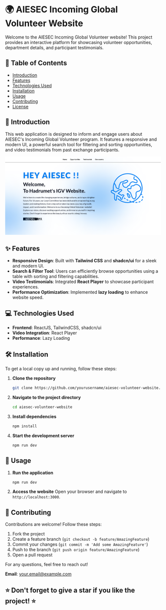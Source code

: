 # 🌍 AIESEC Incoming Global Volunteer Website

Welcome to the AIESEC Incoming Global Volunteer website! This project provides an interactive platform for showcasing volunteer opportunities, department details, and participant testimonials.

## 📝 Table of Contents
- [Introduction](#introduction)
- [Features](#features)
- [Technologies Used](#technologies-used)
- [Installation](#installation)
- [Usage](#usage)
- [Contributing](#contributing)
- [License](#license)

## 🌟 Introduction
This web application is designed to inform and engage users about AIESEC's Incoming Global Volunteer program. It features a responsive and modern UI, a powerful search tool for filtering and sorting opportunities, and video testimonials from past exchange participants.

![image](https://raw.githubusercontent.com/selimboudaga/IGV_Hadrumet/main/src/assets/hero.png)


## ✨ Features
- **Responsive Design**: Built with **Tailwind CSS** and **shadcn/ui** for a sleek and modern UI.
- **Search & Filter Tool**: Users can efficiently browse opportunities using a table with sorting and filtering capabilities.
- **Video Testimonials**: Integrated **React Player** to showcase participant experiences.
- **Performance Optimization**: Implemented **lazy loading** to enhance website speed.

## 💻 Technologies Used
- **Frontend**: ReactJS, TailwindCSS, shadcn/ui
- **Video Integration**: React Player
- **Performance**: Lazy Loading

## 🛠️ Installation
To get a local copy up and running, follow these steps:

1. **Clone the repository**
    ```bash
    git clone https://github.com/yourusername/aiesec-volunteer-website.git
    ```
2. **Navigate to the project directory**
    ```bash
    cd aiesec-volunteer-website
    ```
3. **Install dependencies**
    ```bash
    npm install
    ```
4. **Start the development server**
    ```bash
    npm run dev
    ```

## 🚀 Usage
1. **Run the application**
    ```bash
    npm run dev
    ```
2. **Access the website**
    Open your browser and navigate to `http://localhost:3000`.

## 🤝 Contributing
Contributions are welcome! Follow these steps:

1. Fork the project
2. Create a feature branch (`git checkout -b feature/AmazingFeature`)
3. Commit your changes (`git commit -m 'Add some AmazingFeature'`)
4. Push to the branch (`git push origin feature/AmazingFeature`)
5. Open a pull request

For any questions, feel free to reach out!

**Email**: your.email@example.com

## ⭐ Don't forget to give a star if you like the project! ⭐
